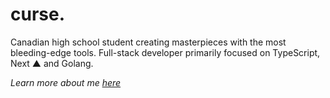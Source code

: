 
# curse.
Canadian high school student creating masterpieces with the most bleeding-edge tools. Full-stack developer primarily focused on TypeScript, Next ▲ and Golang.

*Learn more about me [here](https://cursecode.me)*
